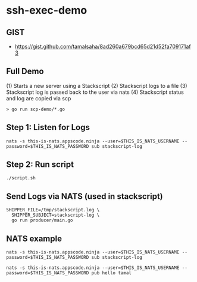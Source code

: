# ssh-exec-demo

## GIST

- https://gist.github.com/tamalsaha/8ad260a679bcd65d21d52fa709171af3

## Full Demo

(1) Starts a new server using a Stackscript
(2) Stackscript logs to a file
(3) Stackscript log is passed back to the user via nats
(4) Stackscript status and log are copied via scp

```
> go run scp-demo/*.go
```

## Step 1: Listen for Logs

```
nats -s this-is-nats.appscode.ninja --user=$THIS_IS_NATS_USERNAME --password=$THIS_IS_NATS_PASSWORD sub stackscript-log
```

## Step 2: Run script

```
./script.sh
```

## Send Logs via NATS (used in stackscript)

```
SHIPPER_FILE=/tmp/stackscript.log \
  SHIPPER_SUBJECT=stackscript-log \
  go run producer/main.go
```

## NATS example

```
nats -s this-is-nats.appscode.ninja --user=$THIS_IS_NATS_USERNAME --password=$THIS_IS_NATS_PASSWORD sub stackscript-log

nats -s this-is-nats.appscode.ninja --user=$THIS_IS_NATS_USERNAME --password=$THIS_IS_NATS_PASSWORD pub hello tamal
```
